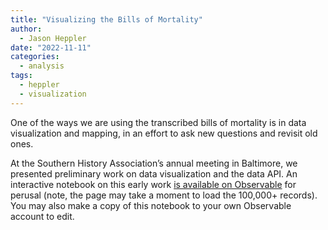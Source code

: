 ```yaml
---
title: "Visualizing the Bills of Mortality"
author: 
  - Jason Heppler
date: "2022-11-11"
categories: 
  - analysis
tags: 
  - heppler
  - visualization
---
```


One of the ways we are using the transcribed bills of mortality is in data visualization and mapping, in an effort to ask new questions and revisit old ones.

At the Southern History Association’s annual meeting in Baltimore, we presented preliminary work on data visualization and the data API. An interactive notebook on this early work [is available on Observable](https://observablehq.com/d/7adb8b95df5d51a9) for perusal (note, the page may take a moment to load the 100,000+ records). You may also make a copy of this notebook to your own Observable account to edit.
